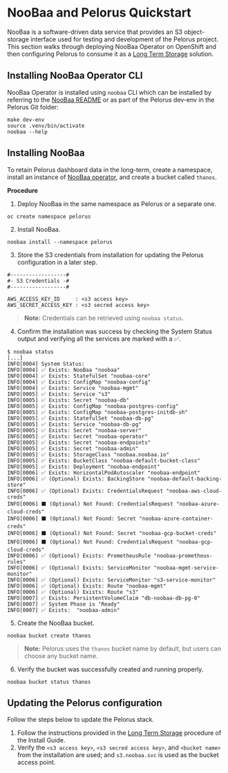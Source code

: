 # NooBaa and Pelorus Quickstart
NooBaa is a software-driven data service that provides an S3 object-storage interface used for testing and development of the Pelorus project. This section walks through deploying NooBaa Operator on OpenShift and then configuring Pelorus to consume it as a [Long Term Storage](Install.md#configure-long-term-storage-recommended) solution.

## Installing NooBaa Operator CLI
NooBaa Operator is installed using `noobaa` CLI which can be installed by referring to the [NooBaa README](https://github.com/noobaa/noobaa-operator/blob/master/README.md) or as part of the Pelorus dev-env in the Pelorus Git folder:

```
make dev-env
source .venv/bin/activate
noobaa --help
```

## Installing NooBaa
To retain Pelorus dashboard data in the long-term, create a namespace, install an instance of [NooBaa operator](https://github.com/noobaa/noobaa-operator), and create a bucket called `thanos`.

**Procedure**

1. Deploy NooBaa in the same namespace as Pelorus or a separate one.
```
oc create namespace pelorus
```
2. Install NooBaa.
```
noobaa install --namespace pelorus
```
3. Store the S3 credentials from installation for updating the Pelorus configuration in a later step.

```
#------------------#
#- S3 Credentials -#
#------------------#

AWS_ACCESS_KEY_ID     : <s3 access key>
AWS_SECRET_ACCESS_KEY : <s3 secred access key>
```


> **Note:** Credentials can be retrieved using `noobaa status`.

4. Confirm the installation was success by checking the System Status output and verifying all the services are marked with a ✅.
```
$ noobaa status
[...]
INFO[0004] System Status:
INFO[0004] ✅ Exists: NooBaa "noobaa"
INFO[0004] ✅ Exists: StatefulSet "noobaa-core"
INFO[0004] ✅ Exists: ConfigMap "noobaa-config"
INFO[0004] ✅ Exists: Service "noobaa-mgmt"
INFO[0005] ✅ Exists: Service "s3"
INFO[0005] ✅ Exists: Secret "noobaa-db"
INFO[0005] ✅ Exists: ConfigMap "noobaa-postgres-config"
INFO[0005] ✅ Exists: ConfigMap "noobaa-postgres-initdb-sh"
INFO[0005] ✅ Exists: StatefulSet "noobaa-db-pg"
INFO[0005] ✅ Exists: Service "noobaa-db-pg"
INFO[0005] ✅ Exists: Secret "noobaa-server"
INFO[0005] ✅ Exists: Secret "noobaa-operator"
INFO[0005] ✅ Exists: Secret "noobaa-endpoints"
INFO[0005] ✅ Exists: Secret "noobaa-admin"
INFO[0005] ✅ Exists: StorageClass "noobaa.noobaa.io"
INFO[0005] ✅ Exists: BucketClass "noobaa-default-bucket-class"
INFO[0005] ✅ Exists: Deployment "noobaa-endpoint"
INFO[0006] ✅ Exists: HorizontalPodAutoscaler "noobaa-endpoint"
INFO[0006] ✅ (Optional) Exists: BackingStore "noobaa-default-backing-store"
INFO[0006] ✅ (Optional) Exists: CredentialsRequest "noobaa-aws-cloud-creds"
INFO[0006] ⬛ (Optional) Not Found: CredentialsRequest "noobaa-azure-cloud-creds"
INFO[0006] ⬛ (Optional) Not Found: Secret "noobaa-azure-container-creds"
INFO[0006] ⬛ (Optional) Not Found: Secret "noobaa-gcp-bucket-creds"
INFO[0006] ⬛ (Optional) Not Found: CredentialsRequest "noobaa-gcp-cloud-creds"
INFO[0006] ✅ (Optional) Exists: PrometheusRule "noobaa-prometheus-rules"
INFO[0006] ✅ (Optional) Exists: ServiceMonitor "noobaa-mgmt-service-monitor"
INFO[0006] ✅ (Optional) Exists: ServiceMonitor "s3-service-monitor"
INFO[0006] ✅ (Optional) Exists: Route "noobaa-mgmt"
INFO[0006] ✅ (Optional) Exists: Route "s3"
INFO[0007] ✅ Exists: PersistentVolumeClaim "db-noobaa-db-pg-0"
INFO[0007] ✅ System Phase is "Ready"
INFO[0007] ✅ Exists:  "noobaa-admin"
```

5. Create the NooBaa bucket.
```
noobaa bucket create thanos
```

> **Note:** Pelorus uses the `thanos` bucket name by default, but users can choose any bucket name.

6. Verify the bucket was successfully created and running properly.
```
noobaa bucket status thanos
```

## Updating the Pelorus configuration
Follow the steps below to update the Pelorus stack.

1. Follow the instructions provided in the [Long Term Storage](Install.md#configure-long-term-storage-recommended) procedure of the Install Guide.
1. Verify the `<s3 access key>`, `<s3 secred access key>`, and `<bucket name>` from the installation are used; and `s3.noobaa.svc` is used as the bucket access point.
